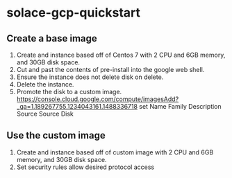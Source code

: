 # solace-gcp-quickstart

## Create a base image
1. Create and instance based off of Centos 7 with 2 CPU and 6GB memory, and 30GB disk space.
2. Cut and past the contents of pre-install into the google web shell.
3. Ensure the instance does not delete disk on delete.
4. Delete the instance.
5. Promote the disk to a custom image.
   https://console.cloud.google.com/compute/imagesAdd?_ga=1.189267755.1234043161.1488336718
   set Name<solace-base-iname> Family<solace> Description<Solace base image> Source<disk> Source Disk<Yourdisk>

## Use the custom image
1. Create and instance based off of custom image with 2 CPU and 6GB memory, and 30GB disk space.
2. Set security rules allow desired protocol access